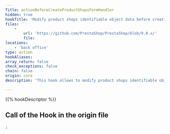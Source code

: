 ```yaml
---
Title: actionBeforeCreateProductShopsFormHandler
hidden: true
hookTitle: 'Modify product shops identifiable object data before creating it'
files:
    -
        url: 'https://github.com/PrestaShop/PrestaShop/blob/9.0.x/'
        file: 
locations:
    - 'back office'
type: action
hookAliases: 
array_return: false
check_exceptions: false
chain: false
origin: core
description: 'This hook allows to modify product shops identifiable object forms data before it was created'

---
```


{{% hookDescriptor %}}

## Call of the Hook in the origin file

```php
;
```
